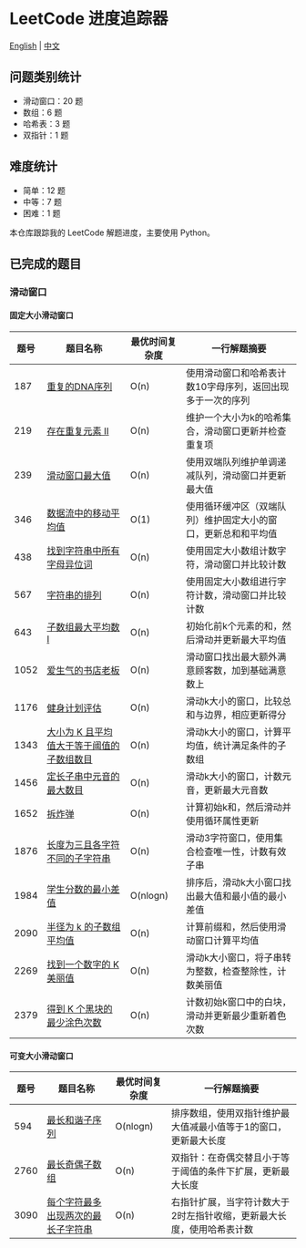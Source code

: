 # LeetCode 进度追踪器
[English](README.md) | [中文](README_chinese.md)

## 问题类别统计
- 滑动窗口：20 题
- 数组：6 题
- 哈希表：3 题
- 双指针：1 题

## 难度统计
- 简单：12 题
- 中等：7 题
- 困难：1 题

本仓库跟踪我的 LeetCode 解题进度，主要使用 Python。

## 已完成的题目

### 滑动窗口

#### 固定大小滑动窗口
| 题号 | 题目名称 | 最优时间复杂度 | 一行解题摘要 |
|------|----------|----------------|--------------|
| 187 | [重复的DNA序列](./SlidingWindow/Python/187.%20Repeated%20DNA%20Sequences.py) | O(n) | 使用滑动窗口和哈希表计数10字母序列，返回出现多于一次的序列 |
| 219 | [存在重复元素 II](./SlidingWindow/Python/219.contains-duplicate-ii.py) | O(n) | 维护一个大小为k的哈希集合，滑动窗口更新并检查重复项 |
| 239 | [滑动窗口最大值](./SlidingWindow/Python/239.%20Sliding%20Window%20Maximum.py) | O(n) | 使用双端队列维护单调递减队列，滑动窗口并更新最大值 |
| 346 | [数据流中的移动平均值](./SlidingWindow/Python/346.%20Moving%20Average%20from%20Data%20Stream.py) | O(1) | 使用循环缓冲区（双端队列）维护固定大小的窗口，更新总和和平均值 |
| 438 | [找到字符串中所有字母异位词](./SlidingWindow/Python/438.%20Find%20All%20Anagrams%20in%20a%20String.py) | O(n) | 使用固定大小数组计数字符，滑动窗口并比较计数 |
| 567 | [字符串的排列](./SlidingWindow/Python/567.%20Permutation%20in%20String.py) | O(n) | 使用固定大小数组进行字符计数，滑动窗口并比较计数 |
| 643 | [子数组最大平均数 I](./SlidingWindow/Python/643.%20Maximum%20Average%20Subarray%20I.py) | O(n) | 初始化前k个元素的和，然后滑动并更新最大平均值 |
| 1052 | [爱生气的书店老板](./SlidingWindow/Python/1052.%20Grumpy%20Bookstore%20Owner.py) | O(n) | 滑动窗口找出最大额外满意顾客数，加到基础满意数上 |
| 1176 | [健身计划评估](./SlidingWindow/Python/1176.%20Diet%20Plan%20Performance.py) | O(n) | 滑动k大小的窗口，比较总和与边界，相应更新得分 |
| 1343 | [大小为 K 且平均值大于等于阈值的子数组数目](./SlidingWindow/Python/1343.%20Number%20of%20Sub-arrays%20of%20Size%20K%20and%20Average%20Greater%20than%20or%20Equal%20to%20Threshold.py) | O(n) | 滑动k大小的窗口，计算平均值，统计满足条件的子数组 |
| 1456 | [定长子串中元音的最大数目](./SlidingWindow/Python/1456.%20Maximum%20Number%20of%20Vowels%20in%20a%20Substring%20of%20Given%20Length.py) | O(n) | 滑动k大小的窗口，计数元音，更新最大元音数 |
| 1652 | [拆炸弹](./SlidingWindow/Python/1652.%20Defuse%20the%20Bomb.py) | O(n) | 计算初始k和，然后滑动并使用循环属性更新 |
| 1876 | [长度为三且各字符不同的子字符串](./SlidingWindow/Python/1876.%20Substrings%20of%20Size%20Three%20with%20Distinct%20Characters.py) | O(n) | 滑动3字符窗口，使用集合检查唯一性，计数有效子串 |
| 1984 | [学生分数的最小差值](./SlidingWindow/Python/1984.%20Minimum%20Difference%20Between%20Highest%20and%20Lowest%20of%20K%20Scores.py) | O(nlogn) | 排序后，滑动k大小窗口找出最大值和最小值的最小差值 |
| 2090 | [半径为 k 的子数组平均值](./SlidingWindow/Python/2090.%20K%20Radius%20Subarray%20Averages.py) | O(n) | 计算前缀和，然后使用滑动窗口计算平均值 |
| 2269 | [找到一个数字的 K 美丽值](./SlidingWindow/Python/2269.%20Find%20the%20K-Beauty%20of%20a%20Number.py) | O(n) | 滑动k大小窗口，将子串转为整数，检查整除性，计数美丽值 |
| 2379 | [得到 K 个黑块的最少涂色次数](./SlidingWindow/Python/2379.%20Minimum%20Recolors%20to%20Get%20K%20Consecutive%20Black%20Blocks.py) | O(n) | 计数初始k窗口中的白块，滑动并更新最少重新着色次数 |

#### 可变大小滑动窗口
| 题号 | 题目名称 | 最优时间复杂度 | 一行解题摘要 |
|------|----------|----------------|--------------|
| 594 | [最长和谐子序列](./SlidingWindow/Python/594.%20Longest%20Harmonious%20Subsequence.py) | O(nlogn) | 排序数组，使用双指针维护最大值减最小值等于1的窗口，更新最大长度 |
| 2760 | [最长奇偶子数组](./SlidingWindow/Python/2760.%20Longest%20Even%20Odd%20Subarray%20With%20Threshold.py) | O(n) | 双指针：在奇偶交替且小于等于阈值的条件下扩展，更新最大长度 |  
| 3090 | [每个字符最多出现两次的最长子字符串](./SlidingWindow/Python/3090.%20Maximum%20Length%20Substring%20With%20Two%20Occurrences.py) | O(n) | 右指针扩展，当字符计数大于2时左指针收缩，更新最大长度，使用哈希表计数 |